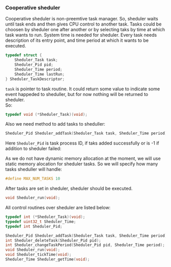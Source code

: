 ### Cooperative sheduler
Cooperative sheduler is non-preemtive task manager. So, sheduler waits until
task ends and then gives CPU control to another task. Tasks could be choosen by
sheduler one after another or by selecting taks by time at which task wants to run.
System time is needed for sheduler. Every task needs description of its entry
point, and time period at which it wants to be executed.
```c
typedef struct {
    Sheduler_Task task;
    Sheduler_Pid pid;
    Sheduler_Time period;
    Sheduler_Time lastRun;
} Sheduler_TaskDescriptor;
```

`task` is pointer to task routine. It could return some value to indicate
some event happeded to sheduller, but for now nothing will be returned to
sheduler. \
So:
```c
typedef void (*Sheduler_Task)(void);
```
Also we need method to add tasks to sheduller:
```c
Sheduler_Pid Sheduler_addTask(Sheduler_Task task, Sheduler_Time period);
```
Here `Sheduler_Pid` is task process ID, if taks added successfully or is -1 if
addition to sheduler failed:

As we do not have dynamic memory allocation at the moment, we will use
static memory alocation for sheduler tasks. So we will specify how many
tasks sheduller will handle:
```c
#define MAX_NUM_TASKS 10
```
After tasks are set in sheduler, sheduler should be executed.
```c
void Sheduler_run(void);
```

All control routines over sheduler are listed below:
```c
typedef int (*Sheduler_Task)(void);
typedef uint32_t Sheduler_Time;
typedef int Sheduler_Pid;

Sheduler_Pid Sheduler_addTask(Sheduler_Task task, Sheduler_Time period);
int Sheduler_deleteTask(Sheduler_Pid pid);
int Sheduler_changeTaskPeriod(Sheduler_Pid pid, Sheduler_Time period);
void Sheduler_run(void);
void Sheduler_tickTime(void);
Sheduler_Time Sheduler_getTime(void);
```
